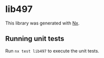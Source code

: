 # lib497

This library was generated with [Nx](https://nx.dev).

## Running unit tests

Run `nx test lib497` to execute the unit tests.
